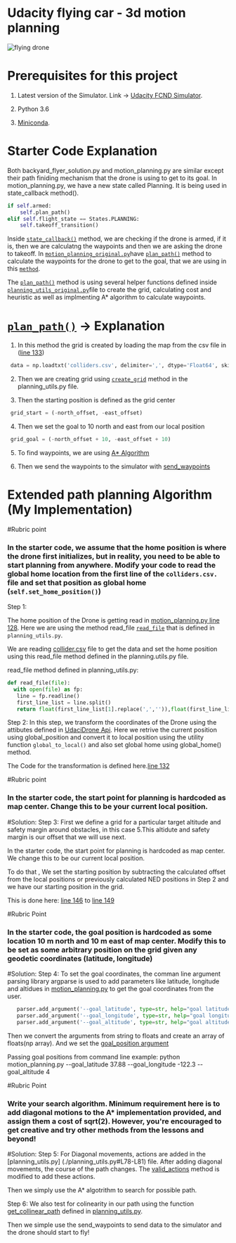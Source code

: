 # Udacity flying car - 3d motion planning

![flying drone](./flying.gif)

# Prerequisites for this project

1. Latest version of the Simulator. Link -> [Udacity FCND Simulator](https://github.com/udacity/FCND-Simulator-Releases/releases).

2. Python 3.6

3. [Miniconda](https://conda.io/miniconda.html).


# Starter Code Explanation

Both backyard_flyer_solution.py and motion_planning.py are similar except their path finiding mechanism that the drone is using to get to its goal.
In motion_planning.py, we have a new state called Planning. It is being used in state_callback method().
```python
if self.armed:
    self.plan_path()
elif self.flight_state == States.PLANNING:
    self.takeoff_transition()
```
Inside [`state_callback()`](./motion_planning_original.py#L61-L72) method, we are checking if the drone is armed, if it is, then we are calculatng the waypoints and then we are asking the drone to takeoff. In [`motion_planning_original.py`](./motion_planning_original.py)have [`plan_path()`](./motion_planning_original.py#L114-168) method to calculate the waypoints for the drone to get to the goal, that we are using in this [`method`](./motion_planning_original.py#L61-L72).

The [`plan_path()`](./motion_planning_original.py#L114-168) method is using several helper functions defined inside [`planning_utils_original.py`](./planning_utils_original.py)file to create the grid, calculating cost and heuristic as well as implmenting A* algorithm to calculate waypoints.


# [`plan_path()`](./motion_planning.py#L114-168) -> Explanation

1. In this method the grid is created by loading the map from the csv file in ([line 133](./motion_planning.py#L133))

```python
 data = np.loadtxt('colliders.csv', delimiter=',', dtype='Float64', skiprows=2)
```
2. Then we are creating grid using [`create_grid`](./planning_utils_original.py#L31) method in the planning_utils.py file.

3. Then the starting position is defined as the grid center

```python
 grid_start = (-north_offset, -east_offset)
```
4. Then we set the goal to 10 north and east from our local position

```python
 grid_goal = (-north_offset + 10, -east_offset + 10)
```

5. To find waypoints, we are using [A* Algorithm](./planning_utils_original.py#L142)

6. Then we send the waypoints to the simulator with [send_waypoints](./motion_planning_original.py#L109)

# Extended path planning Algorithm (My Implementation)

#Rubric point
### In the starter code, we assume that the home position is where the drone first initializes, but in reality, you need to be able to start planning from anywhere. Modify your code to read the global home location from the first line of the `colliders.csv.` file and set that position as global home (`self.set_home_position()`)
Step 1: 

The home position of the Drone is getting read in [motion_planning.py line 128](./motion_planning.py#L128). Here we are using the method read_file [`read_file`](./planning_utils.py#L128-L138) that is defined in `planning_utils.py`.

We are reading [collider.csv](./collider.csv) file to get the data and set the home position using this read_file method defined in the planning.utils.py file.

read_file method defined in planning_utils.py:

```python
def read_file(file):
  with open(file) as fp: 
   line = fp.readline()
   first_line_list = line.split()
   return float(first_line_list[1].replace(',','')),float(first_line_list[3])
```

Step 2: In this step, we transform the coordinates of the Drone using the attibutes defined in [UdaciDrone Api](https://udacity.github.io/udacidrone/docs/drone-attributes.html).
Here we retrive the current position using global_position and convert it to local position using the utility function `global_to_local()` and also set global home using global_home() method. 

The Code for the transformation is defined here.[line 132](./motion_planning.py#L132)

#Rubric point
### In the starter code, the start point for planning is hardcoded as map center. Change this to be your current local position.
#Solution:
Step 3: 
First we define a grid for a particular target altitude and safety margin around obstacles, in this case 5.This altidute and safety margin is our offset that we will use next.

In the starter code, the start point for planning is hardcoded as map center. We change this to be our current local position. 

To do that , We set the starting position by subtracting the calculated offset from the local positions or previously calculated NED positions in Step 2 and we have our starting position in the grid.

This is done here:
[line 146](./motion_planning.py#Line141) to [line 149](./motion_planning.py#Line#147)

#Rubric Point
### In the starter code, the goal position is hardcoded as some location 10 m north and 10 m east of map center. Modify this to be set as some arbitrary position on the grid given any geodetic coordinates (latitude, longitude)
#Solution:
Step 4: To set the goal coordinates, the comman line argument parsing library argparse is used to add parameters like latitude, longitude and altidues in [motion_planning.py](./motion_planning.py#L206-L208) to get the goal coordinates from the user.

```python
   parser.add_argument('--goal_latitude', type=str, help="goal latitude")
   parser.add_argument('--goal_longitude', type=str, help="goal longitude")
   parser.add_argument('--goal_altitude', type=str, help="goal altitude")
```
Then we convert the arguments from string to floats and create an array of floats(np array).
And we set the [goal_position argument](./motion_planning.py#L214) 

Passing goal positions from command line example:
python motion_planning.py --goal_latitude 37.88  --goal_longitude -122.3 --goal_altitude 4

#Rubric Point
### Write your search algorithm. Minimum requirement here is to add diagonal motions to the A* implementation provided, and assign them a cost of sqrt(2). However, you're encouraged to get creative and try other methods from the lessons and beyond!
#Solution:
Step 5: For Diagonal movements, actions are added in the [planning_utils.py]
(./planning_utils.py#L78-L81) file. After adding diagonal movements, the course of the path changes. The [valid_actions](./planning_utils.py#L92-L99) method is modified to add these actions.

Then we simply use the A* algotrithm to search for possible path.

Step 6: We also test for colinearity in our path using the function [get_collinear_path](./motion_planning.py#Line169) defined in [planning_utils.py](./planning_utils.py#L6).

Then we simple use the send_waypoints to send data to the simulator and the drone should start to fly!

